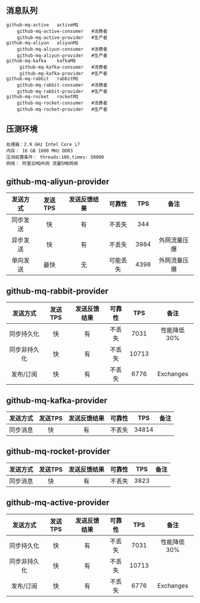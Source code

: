 ## 消息队列
    github-mq-active   activeMQ
        github-mq-active-consumer   #消费者
        github-mq-active-provider   #生产者
    github-mq-aliyun   aliyunMQ
        github-mq-aliyun-consumer   #消费者
        github-mq-aliyun-provider   #生产者
    github-mq-kafka    kafkaMQ
         github-mq-kafka-consumer   #消费者
         github-mq-kafka-provider   #生产者
    github-mq-rabbit   rabbitMQ
        github-mq-rabbit-consumer   #消费者
        github-mq-rabbit-provider   #生产者
    github-mq-rocket   rocketMQ
        github-mq-rocket-consumer   #消费者
        github-mq-rocket-provider   #生产者
##  压测环境
    处理器：2.9 GHz Intel Core i7
    内存： 16 GB 1600 MHz DDR3
    压测前置条件： threads:100,times: 50000
    网络： 阿里云MQ外网 流量5MB网络 
## github-mq-aliyun-provider 
|   发送方式 | 发送TPS | 发送反馈结果 | 可靠性 | TPS | 备注 |
| :-----:   | :-----:   |  :-----: |  :-----:   | :-----:   | :-----:   |
| 同步发送 | 快 | 有 | 不丢失 | 344 |  |
| 异步发送 | 快 | 有 | 不丢失 |  3984   | 外网流量压爆 |
| 单向发送 | 最快 | 无 | 可能丢失 |   4398  | 外网流量压爆 |
 ## github-mq-rabbit-provider 
 |   发送方式 | 发送TPS | 发送反馈结果 | 可靠性 | TPS | 备注 |
 | :-----:   | :-----:   |  :-----: |  :-----:   | :-----:   | :-----:   |
 | 同步持久化 | 快 | 有 | 不丢失 | 7031 | 性能降低30% |
 | 同步非持久化 | 快 | 有 | 不丢失 |  10713   |  |
 | 发布/订阅 | 快 | 有 | 不丢失 |  6776   | Exchanges |
    
 ## github-mq-kafka-provider 
 |   发送方式 | 发送TPS | 发送反馈结果 | 可靠性 | TPS | 备注 |
 | :-----:   | :-----:   |  :-----: |  :-----:   | :-----:   | :-----:   |
 | 同步消息 | 快 | 有 | 不丢失 | 34814 |  |
    
  ## github-mq-rocket-provider 
  |   发送方式 | 发送TPS | 发送反馈结果 | 可靠性 | TPS | 备注 |
  | :-----:   | :-----:   |  :-----: |  :-----:   | :-----:   | :-----:   |
  | 同步消息 | 快 | 有 | 不丢失 | 3823 |  |
              
  ## github-mq-active-provider 
  |   发送方式 | 发送TPS | 发送反馈结果 | 可靠性 | TPS | 备注 |
  | :-----:   | :-----:   |  :-----: |  :-----:   | :-----:   | :-----:   |
  | 同步持久化 | 快 | 有 | 不丢失 | 7031 | 性能降低30% |
  | 同步非持久化 | 快 | 有 | 不丢失 |  10713   |  |
  | 发布/订阅 | 快 | 有 | 不丢失 |  6776   | Exchanges |
       
